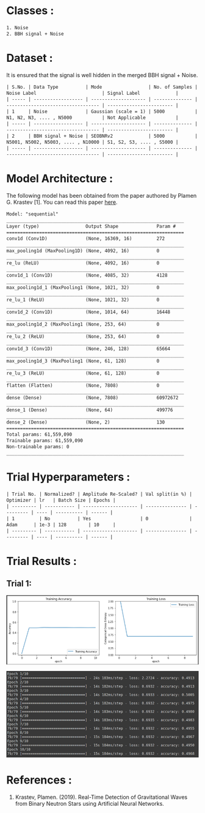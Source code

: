 # Classes :
```
1. Noise 
2. BBH signal + Noise
```

# Dataset :
It is ensured that the signal is well hidden in the merged BBH signal + Noise.
```
| S.No. | Data Type          | Mode                 | No. of Samples | Noise Label                        | Signal Label             |
| ----- | ------------------ | -------------------- | -------------- | ---------------------------------- | ------------------------ |
| 1     | Noise              | Gaussian (scale = 1) | 5000           | N1, N2, N3, .... , N5000           | Not Applicable           |
| ----- | ------------------ | -------------------- | -------------- | ---------------------------------- | ------------------------ |
| 2     | BBH signal + Noise | SEOBNRv2             | 5000           | N5001, N5002, N5003, .... , N10000 | S1, S2, S3, .... , S5000 |
| ----- | ------------------ | -------------------- | -------------- | ---------------------------------- | ------------------------ |
```

# Model Architecture :
The following model has been obtained from the paper authored by Plamen G. Krastev [1]. You can read this paper [here](/Literature%20Review/Classification/1D-CNN/krastev_1.pdf).
``` 
Model: "sequential"
_________________________________________________________________
Layer (type)                 Output Shape              Param #   
=================================================================
conv1d (Conv1D)              (None, 16369, 16)         272       
_________________________________________________________________
max_pooling1d (MaxPooling1D) (None, 4092, 16)          0         
_________________________________________________________________
re_lu (ReLU)                 (None, 4092, 16)          0         
_________________________________________________________________
conv1d_1 (Conv1D)            (None, 4085, 32)          4128      
_________________________________________________________________
max_pooling1d_1 (MaxPooling1 (None, 1021, 32)          0         
_________________________________________________________________
re_lu_1 (ReLU)               (None, 1021, 32)          0         
_________________________________________________________________
conv1d_2 (Conv1D)            (None, 1014, 64)          16448     
_________________________________________________________________
max_pooling1d_2 (MaxPooling1 (None, 253, 64)           0         
_________________________________________________________________
re_lu_2 (ReLU)               (None, 253, 64)           0         
_________________________________________________________________
conv1d_3 (Conv1D)            (None, 246, 128)          65664     
_________________________________________________________________
max_pooling1d_3 (MaxPooling1 (None, 61, 128)           0         
_________________________________________________________________
re_lu_3 (ReLU)               (None, 61, 128)           0         
_________________________________________________________________
flatten (Flatten)            (None, 7808)              0         
_________________________________________________________________
dense (Dense)                (None, 7808)              60972672  
_________________________________________________________________
dense_1 (Dense)              (None, 64)                499776    
_________________________________________________________________
dense_2 (Dense)              (None, 2)                 130       
=================================================================
Total params: 61,559,090
Trainable params: 61,559,090
Non-trainable params: 0
_________________________________________________________________
```

# Trial Hyperparameters :
```
| Trial No. | Normalized? | Amplitude Re-Scaled? | Val split(in %) | Optimizer | lr   | Batch Size | Epochs |
| --------- | ----------- | -------------------- | --------------- | --------- | ---- | ---------- | ------ |
| 1         | No          | Yes                  | 0               | Adam      | 1e-3 | 128        | 10     |
| --------- | ----------- | -------------------- | --------------- | --------- | ---- | ---------- | ------ |
```

# Trial Results :
## Trial 1:
<p align="center"> <img src="screenshots/graph_1.png"> </p>
<p align="center"> <img src="screenshots/trial_1.png"> </p>

# References :
1. Krastev, Plamen. (2019). Real-Time Detection of Gravitational Waves from Binary Neutron Stars using Artificial Neural Networks.




